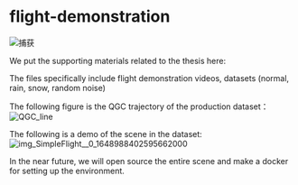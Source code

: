# flight-demonstration

![捕获](https://user-images.githubusercontent.com/49911054/168271824-7239f39f-de18-46b4-b406-7ea9518c3976.PNG)

We put the supporting materials related to the thesis here:


The files specifically include flight demonstration videos, datasets (normal, rain, snow, random noise)


The following figure is the QGC trajectory of the production dataset：
![QGC_line](https://user-images.githubusercontent.com/49911054/165516798-82775713-659b-4d92-93c5-eab768555d22.png)

The following is a demo of the scene in the dataset:
![img_SimpleFlight__0_1648988402595662000](https://user-images.githubusercontent.com/49911054/165517961-cbb48d65-2e55-46d5-a014-f3e4fbbdd1a3.png)

In the near future,  we will open source the entire scene and make a docker for setting up the environment.
